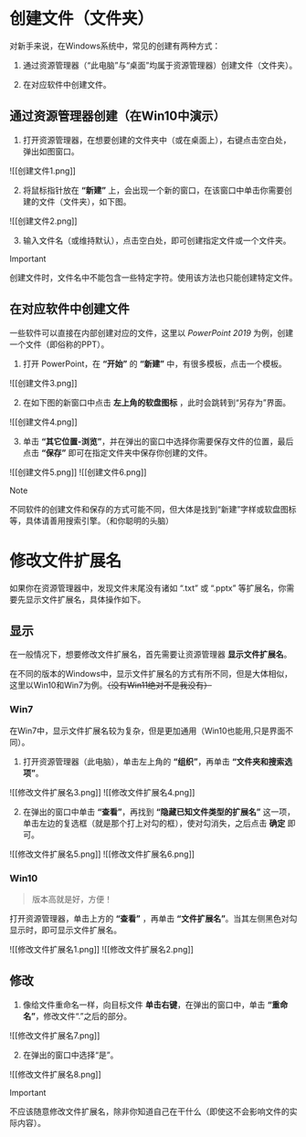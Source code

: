 # 创建文件（文件夹）

对新手来说，在Windows系统中，常见的创建有两种方式：

1. 通过资源管理器（“此电脑”与“桌面”均属于资源管理器）创建文件（文件夹）。

2. 在对应软件中创建文件。

## 通过资源管理器创建（在Win10中演示）

1. 打开资源管理器，在想要创建的文件夹中（或在桌面上），右键点击空白处，弹出如图窗口。

![[创建文件1.png]]

2. 将鼠标指针放在 **“新建”** 上，会出现一个新的窗口，在该窗口中单击你需要创建的文件（文件夹），如下图。

![[创建文件2.png]]

3. 输入文件名（或维持默认），点击空白处，即可创建指定文件或一个文件夹。

> [!IMPORTANT]
> 创建文件时，文件名中不能包含一些特定字符。使用该方法也只能创建特定文件。

## 在对应软件中创建文件

一些软件可以直接在内部创建对应的文件，这里以 *PowerPoint 2019* 为例，创建一个文件（即俗称的PPT）。

1. 打开 PowerPoint，在 **“开始”** 的 **“新建”** 中，有很多模板，点击一个模板。

![[创建文件3.png]]

2. 在如下图的新窗口中点击 **左上角的软盘图标** ，此时会跳转到“另存为”界面。

![[创建文件4.png]]

3. 单击 **“其它位置-浏览”**，并在弹出的窗口中选择你需要保存文件的位置，最后点击 **“保存”** 即可在指定文件夹中保存你创建的文件。

![[创建文件5.png]]
![[创建文件6.png]]

> [!NOTE]
> 不同软件的创建文件和保存的方式可能不同，但大体是找到“新建”字样或软盘图标等，具体请善用搜索引擎。（和你聪明的头脑）

# 修改文件扩展名

如果你在资源管理器中，发现文件末尾没有诸如 “.txt” 或 “.pptx” 等扩展名，你需要先显示文件扩展名，具体操作如下。

## 显示

在一般情况下，想要修改文件扩展名，首先需要让资源管理器 **显示文件扩展名**。

在不同的版本的Windows中，显示文件扩展名的方式有所不同，但是大体相似，这里以Win10和Win7为例。~~（没有Win11绝对不是我没有）~~

### Win7

在Win7中，显示文件扩展名较为复杂，但是更加通用（Win10也能用,只是界面不同）。

1. 打开资源管理器（此电脑），单击左上角的 **“组织”**，再单击 **“文件夹和搜索选项”**。

![[修改文件扩展名3.png]]
![[修改文件扩展名4.png]]

2. 在弹出的窗口中单击 **“查看”**，再找到 **“隐藏已知文件类型的扩展名”** 这一项，单击左边的复选框（就是那个打上对勾的框），使对勾消失，之后点击 **确定** 即可。

![[修改文件扩展名5.png]]
![[修改文件扩展名6.png]]

### Win10

> 版本高就是好，方便！

打开资源管理器，单击上方的 **“查看”** ，再单击 **“文件扩展名”**。当其左侧黑色对勾显示时，即可显示文件扩展名。

![[修改文件扩展名1.png]]
![[修改文件扩展名2.png]]

## 修改

1. 像给文件重命名一样，向目标文件 **单击右键**，在弹出的窗口中，单击 **“重命名”**，修改文件“.”之后的部分。

![[修改文件扩展名7.png]]

2. 在弹出的窗口中选择“是”。

![[修改文件扩展名8.png]]

> [!IMPORTANT]
> 不应该随意修改文件扩展名，除非你知道自己在干什么（即使这不会影响文件的实际内容）。
